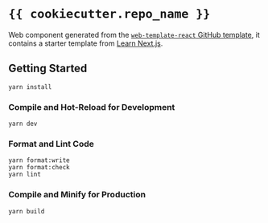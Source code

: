 # `{{ cookiecutter.repo_name }}`

Web component generated from the [`web-template-react` GitHub template](https://github.com/mkdevops-se/web-template-react),
it contains a starter template from [Learn Next.js](https://nextjs.org/learn).

## Getting Started

    yarn install

### Compile and Hot-Reload for Development

    yarn dev

### Format and Lint Code

    yarn format:write
    yarn format:check
    yarn lint

### Compile and Minify for Production

    yarn build
